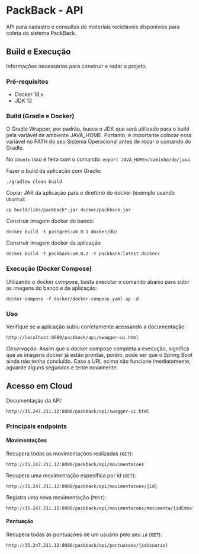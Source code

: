 # PackBack - API

API para cadastro e consultas de materiais recicláveis disponíveis para coleta do sistema PackBack.

## Build e Execução

Informações necessárias para construir e rodar o projeto.

### Pré-requisitos

- Docker 18.x
- JDK 12

### Build (Gradle e Docker)

O Gradle Wrapper, por padrão, busca o JDK que será utilizado para o build pela variável de ambiente JAVA_HOME.
Portanto, é importante colocar essa variável no PATH do seu Sistema Operacional antes de rodar o comando do Gradle.

No `Ubuntu` isso é feito com o comando: `export JAVA_HOME=/caminho/do/java`

Fazer o build da aplicação com Gradle:
```
./gradlew clean build
```

Copiar JAR da aplicação para o diretório do docker (exemplo usando `Ubuntu`):
```
cp build/libs/packback*.jar docker/packback.jar
```

Construir imagem docker do banco:
```
docker build -t postgres:v0.0.1 docker/db/
```

Construir imagem docker da aplicação
```
docker build -t packback:v0.0.2 -t packback:latest docker/
```

### Execução (Docker Compose)

Utilizando o docker compose, basta executar o comando abaixo para subir as imagens do banco e da aplicação:

```
docker-compose -f docker/docker-compose.yaml up -d
```

### Uso

Verifique se a aplicação subiu corretamente acessando a documentação:
```
http://localhost:8080/packback/api/swagger-ui.html
```

*Observação:* Assim que o docker compose completa a execução, significa que as imagens docker já estão prontas, 
porém, pode ser que o Spring Boot ainda não tenha concluído. Caso a URL acima não funcione imediatamente, 
aguarde alguns segundos e tente novamente.


## Acesso em Cloud

Documentação da API:

```
http://35.247.211.12:8080/packback/api/swagger-ui.html
```

### Principais endpoints

#### Movimentações

Recupera todas as movimentações realizadas (`GET`):
```
http://35.247.211.12:8080/packback/api/movimentacoes
```

Recupera uma movimentação específica por id (`GET`):
```
http://35.247.211.12:8080/packback/api/movimentacoes/{id}
```

Registra uma nova movimentação (`POST`):
```
http://35.247.211.12:8080/packback/api/movimentacoes/movimenta/{idEmbalagem}/de/{idUsuarioOrigem}/para/{idUsuarioDestino}
```

#### Pontuação

Recupera todas as pontuações de um usuário pelo seu `id` (`GET`):
```
http://35.247.211.12:8080/packback/api/pontuacoes/{idUsuario}
```